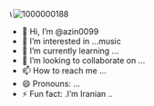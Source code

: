 ۱![1000000188](https://github.com/user-attachments/assets/91bd9e0d-cd0f-40b5-9dd9-b9bd815b1578)
- 👋 Hi, I’m @azin0099
- 👀 I’m interested in ...music
- 🌱 I’m currently learning ...
- 💞️ I’m looking to collaborate on ...
- 📫 How to reach me ...
- 😄 Pronouns: ...
- ⚡ Fun fact: .I’m Iranian
..

<!---
azin0099/azin0099 is a ✨ special ✨ repository because its `README.md` (this file) appears on your GitHub profile.
You can click the Preview link to take a look at your changes.
--->
